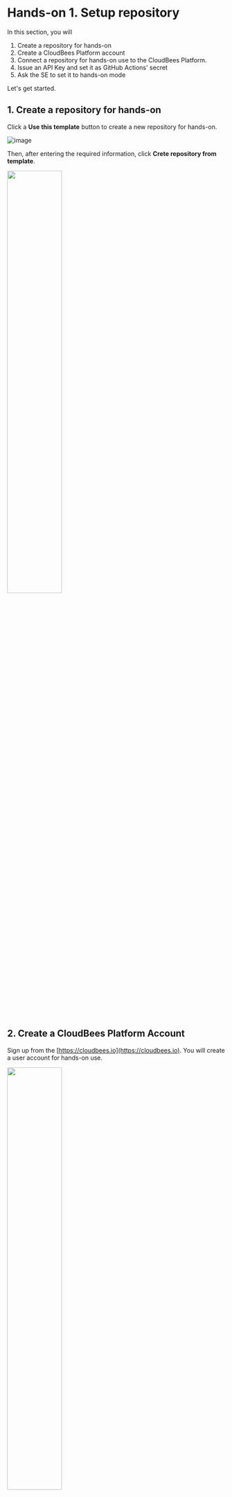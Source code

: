 # Hands-on 1. Setup repository

In this section, you will

1. Create a repository for hands-on
1. Create a CloudBees Platform account
1. Connect a repository for hands-on use to the CloudBees Platform.
1. Issue an API Key and set it as GitHub Actions' secret
1. Ask the SE to set it to hands-on mode

Let's get started.

## 1. Create a repository for hands-on

Click a **Use this template** button to create a new repository for hands-on.

![image](https://user-images.githubusercontent.com/536667/191435068-cd3aebfe-fc23-4c30-a4a5-32b270dcc697.png)

Then, after entering the required information, click **Crete repository from template**.

<img src="https://user-images.githubusercontent.com/536667/191436235-e1347cf9-dcb2-41e8-89b6-df3bf2accf5d.png" width="50%">

## 2. Create a CloudBees Platform Account

Sign up from the [https://cloudbees.io](https://cloudbees.io). You will create a user account for hands-on use.


<img src="https://github.com/user-attachments/assets/835b3bd9-84de-451c-a913-1cbb058bfcab" width="50%">

<br>


<img src="https://github.com/user-attachments/assets/ed023338-9124-40ca-bd07-fc1bd351c6c8" width="50%">

<br>

You will receive an email to verify account like the below:
<img src="https://github.com/user-attachments/assets/0d60e2fe-c689-49f6-9028-f724daaebbea" width="50%">

<br>

After verifying your account, you can skip the tour.

<img src="https://github.com/user-attachments/assets/7c40d6d6-a13c-4d9f-80ae-54f84228642f" with="50%">

## 3. Connect a repository for hands-on use to the CloudBees platform.

Once your account has been created, let’s connect the GitHub repository for hands-on use to the CloudBees Platform component.

<img src="https://github.com/user-attachments/assets/46fa0d20-cb43-4c73-9562-46b7bc79869b" width="50%">

Click the **Components** button from the side menu.

<img src="https://github.com/user-attachments/assets/ebaee3ba-825a-40fe-9328-ec3d767278d9" width="50%">

Next, click the **Connect your repositories** button.

<img src="https://github.com/user-attachments/assets/6192712e-9af7-489a-afc4-539d6493435e" width="50%">

Then, connect the repository that you created for the hands-on use.

<img src="https://github.com/user-attachments/assets/761350b1-a1d3-4d24-a788-7218cdc77ccb" width="50%">

<br>

<img src="https://github.com/user-attachments/assets/545c0a42-e4f6-4d52-8405-f9e227da9862" width="50%">

Finally, click the **Launchable** menu.

## 4. Issue an API Key and set.

After connecting the repository, issue an API key. You can also issue an API key from the Settings page.

<img src="https://github.com/user-attachments/assets/1f17be96-acf9-4825-8f9f-06790a14dc1c" width="50%">

<br>

Click the **Create a new API key**

<img src="https://user-images.githubusercontent.com/536667/191438711-b15eb234-e3d5-4ba2-b2fb-11d0ebd92d18.png" width="50%">

Click **Copy** key and copy API key.

<img src="https://github.com/user-attachments/assets/5025328b-fc20-4eb1-b7f2-346aab60e013" width="50%">

If you could create an API key, open the settings page of GitHub repository that created in step 1 and set the API key as `LAUNCHABLE_TOKEN` uner **Secrets > Actions**.

![Screen Shot 2022-09-13 at 17 11 01](https://user-images.githubusercontent.com/536667/189847864-2f38b075-4cce-4272-9383-d0dfa12bbdd1.png)

![image](https://user-images.githubusercontent.com/536667/189847897-faf6dfad-25af-494c-8f05-ef1e582dd846.png)

## 5. Ask the SE to set it to hands-on mode.

TODO: enable hands-on mode

___

Next: [Hands-on 2](HANDSON2.md)